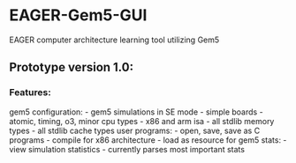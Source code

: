 # EAGER-Gem5-GUI
EAGER computer architecture learning tool utilizing Gem5

## Prototype version 1.0:

### Features: 
  gem5 configuration:
	- gem5 simulations in SE mode
	- simple boards
	- atomic, timing, o3, minor cpu types
	- x86 and arm isa
	- all stdlib memory types
	- all stdlib cache types
  user programs:
	- open, save, save as C programs
	- compile for x86 architecture
	- load as resource for gem5
  stats:
	- view simulation statistics
	- currently parses most important stats
